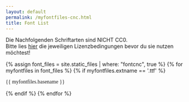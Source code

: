 ```yaml
---
layout: default 
permalink: /myfontfiles-cnc.html
title: Font List 
---
```

Die Nachfolgenden Schriftarten sind NICHT CC0.  
Bitte lies <a href="license-cnc.html">hier</a> die jeweiligen Lizenzbedingungen bevor du sie nutzen möchtest!


<link href='myfontfiles-cnc.css' rel='stylesheet' type='text/css' nonce="">

{% assign font_files = site.static_files | where: "fontcnc", true %}
 {% for myfontfiles in font_files %}
  {% if myfontfiles.extname == '.ttf' %}
<p class='family' style='font-family:"{{ myfontfiles.basename }}"' align='left'>{{ myfontfiles.basename }}</p>
{% endif %}
{% endfor %}
